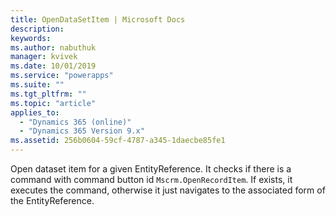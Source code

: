 ```yaml
---
title: OpenDataSetItem | Microsoft Docs
description: 
keywords:
ms.author: nabuthuk
manager: kvivek
ms.date: 10/01/2019
ms.service: "powerapps"
ms.suite: ""
ms.tgt_pltfrm: ""
ms.topic: "article"
applies_to: 
  - "Dynamics 365 (online)"
  - "Dynamics 365 Version 9.x"
ms.assetid: 256b0604-59cf-4787-a345-1daecbe85fe1
---
```


Open dataset item for a given EntityReference. It checks if there is a command with command button id `Mscrm.OpenRecordItem`. If exists, it executes the command, otherwise it just navigates to the associated form of the EntityReference.
